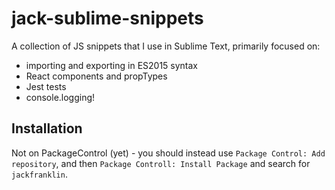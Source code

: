 # jack-sublime-snippets

A collection of JS snippets that I use in Sublime Text, primarily focused on:

- importing and exporting in ES2015 syntax
- React components and propTypes
- Jest tests
- console.logging!

## Installation

Not on PackageControl (yet) - you should instead use `Package Control: Add repository`, and then `Package Controll: Install Package` and search for `jackfranklin`.